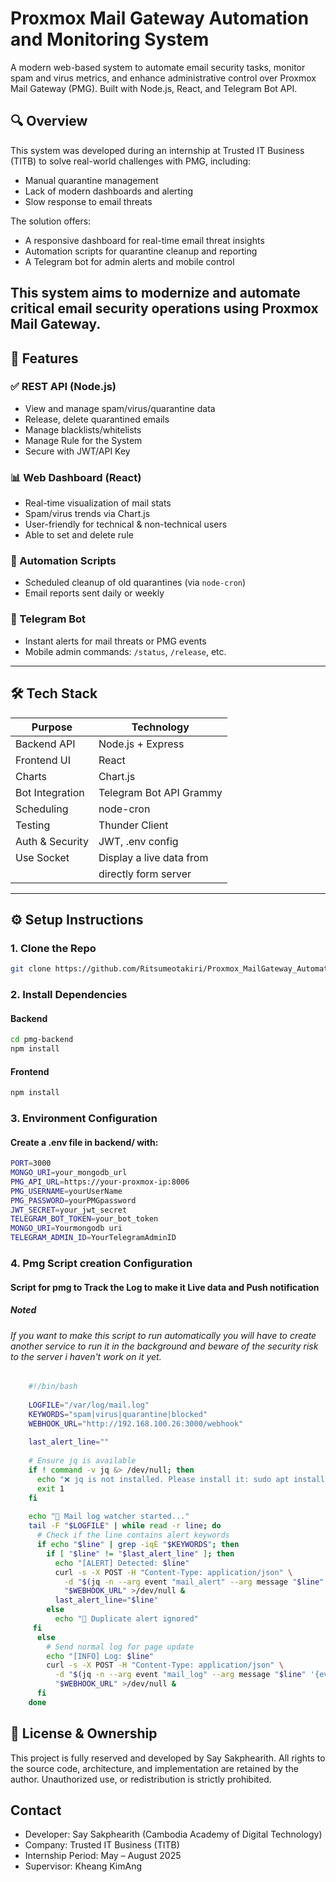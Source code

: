 # Proxmox Mail Gateway Automation and Monitoring System

A modern web-based system to automate email security tasks, monitor spam and virus metrics, and enhance administrative control over Proxmox Mail Gateway (PMG). Built with Node.js, React, and Telegram Bot API.

## 🔍 Overview

This system was developed during an internship at Trusted IT Business (TITB) to solve real-world challenges with PMG, including:

- Manual quarantine management
- Lack of modern dashboards and alerting
- Slow response to email threats

The solution offers:
- A responsive dashboard for real-time email threat insights
- Automation scripts for quarantine cleanup and reporting
- A Telegram bot for admin alerts and mobile control


## This system aims to modernize and automate critical email security operations using Proxmox Mail Gateway.







## 🚀 Features

### ✅ REST API (Node.js)
- View and manage spam/virus/quarantine data
- Release, delete quarantined emails
- Manage blacklists/whitelists
- Manage Rule for the System
- Secure with JWT/API Key

### 📊 Web Dashboard (React)
- Real-time visualization of mail stats
- Spam/virus trends via Chart.js
- User-friendly for technical & non-technical users
- Able to set and delete rule

### 🔁 Automation Scripts
- Scheduled cleanup of old quarantines (via `node-cron`)
- Email reports sent daily or weekly

### 🤖 Telegram Bot
- Instant alerts for mail threats or PMG events
- Mobile admin commands: `/status`, `/release`, etc.

---

## 🛠 Tech Stack

| Purpose        | Technology                |
|----------------|----------------------------|
| Backend API    | Node.js + Express          |
| Frontend UI    | React                      |
| Charts         | Chart.js                   |
| Bot Integration| Telegram Bot API Grammy    |
| Scheduling     | node-cron                  |
| Testing        | Thunder Client             |
| Auth & Security| JWT, .env config           |
| Use Socket     | Display a live data from   |
|                |  directly form server      |
---

## ⚙️ Setup Instructions

### 1. Clone the Repo
```bash
git clone https://github.com/Ritsumeotakiri/Proxmox_MailGateway_Automatic_System.git
```
### 2. Install Dependencies
#### Backend
```bash
cd pmg-backend
npm install
```
#### Frontend
```bash
npm install
```
### 3. Environment Configuration
#### Create a .env file in backend/ with:
```bash
PORT=3000
MONGO_URI=your_mongodb_url
PMG_API_URL=https://your-proxmox-ip:8006
PMG_USERNAME=yourUserName
PMG_PASSWORD=yourPMGpassword
JWT_SECRET=your_jwt_secret
TELEGRAM_BOT_TOKEN=your_bot_token
MONGO_URI=Yourmongodb uri
TELEGRAM_ADMIN_ID=YourTelegramAdminID
```
### 4. Pmg Script creation Configuration
#### Script for pmg to Track the Log to make it Live data and Push notification
##### Noted 
###### If you want to make this script to run automatically you will have to create another service to run it in the background and beware of the security risk to the server i haven't work on it yet.
```bash
    #!/bin/bash
    
    LOGFILE="/var/log/mail.log"
    KEYWORDS="spam|virus|quarantine|blocked"
    WEBHOOK_URL="http://192.168.100.26:3000/webhook"
    
    last_alert_line=""
    
    # Ensure jq is available
    if ! command -v jq &> /dev/null; then
      echo "❌ jq is not installed. Please install it: sudo apt install jq"
      exit 1
    fi
    
    echo "📡 Mail log watcher started..."
    tail -F "$LOGFILE" | while read -r line; do
      # Check if the line contains alert keywords
      if echo "$line" | grep -iqE "$KEYWORDS"; then
        if [ "$line" != "$last_alert_line" ]; then
          echo "[ALERT] Detected: $line"
          curl -s -X POST -H "Content-Type: application/json" \
            -d "$(jq -n --arg event "mail_alert" --arg message "$line" '{event: $event, message: $message}')" \
            "$WEBHOOK_URL" >/dev/null &
          last_alert_line="$line"
        else
          echo "🔁 Duplicate alert ignored"
     fi
      else
        # Send normal log for page update
        echo "[INFO] Log: $line"
        curl -s -X POST -H "Content-Type: application/json" \
          -d "$(jq -n --arg event "mail_log" --arg message "$line" '{event: $event, message: $message}')" \
          "$WEBHOOK_URL" >/dev/null &
      fi
    done
```

## 📄 License & Ownership

This project is fully reserved and developed by Say Sakphearith.
All rights to the source code, architecture, and implementation are retained by the author.
Unauthorized use, or redistribution is strictly prohibited.
 

## Contact
- Developer: Say Sakphearith (Cambodia Academy of Digital Technology)
- Company: Trusted IT Business (TITB)
- Internship Period: May – August 2025
- Supervisor: Kheang KimAng



